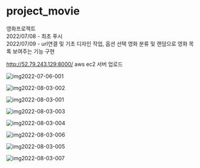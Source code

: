 # project_movie
영화프로젝트  
2022/07/08 - 최초 푸시  
2022/07/09 - url연결 및 기초 디자인 작업, 옵션 선택 영화 분류 및 랜덤으로 영화 목록 보여주는 기능 구현

http://52.79.243.129:8000/     aws ec2 서버 업로드


![img2022-07-06-001](https://user-images.githubusercontent.com/103987333/182579364-7bc7a807-b1b0-4875-b0e5-dedd9a24e118.png)

![img2022-08-03-002](https://user-images.githubusercontent.com/103987333/182579424-7ed9e0d1-389f-4c85-9bb2-fcd2fdf941ed.png)

![img2022-08-03-001](https://user-images.githubusercontent.com/103987333/182579439-aebe3637-8ee3-4d20-a41b-a72fac0bd646.png)

![img2022-08-03-003](https://user-images.githubusercontent.com/103987333/182579451-f5d68d03-5cca-4378-9428-8224c10582df.png)

![img2022-08-03-004](https://user-images.githubusercontent.com/103987333/182579468-24983ed1-d45b-4ab1-b8f0-594b0d7967b7.png)

![img2022-08-03-006](https://user-images.githubusercontent.com/103987333/182579477-7fa9a64b-e2a1-4a04-ae15-4b98d8045f74.png)

![img2022-08-03-005](https://user-images.githubusercontent.com/103987333/182579492-f1181df5-bfbe-4d19-af57-46cb893c6e9e.png)

![img2022-08-03-007](https://user-images.githubusercontent.com/103987333/182579503-deff00fb-deca-4111-a5e1-b3f5866719f7.png)

